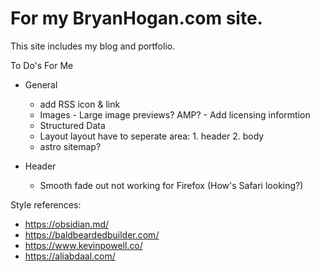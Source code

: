 # For my BryanHogan.com site.
This site includes my blog and portfolio.

To Do's For Me

- General
    - add RSS icon & link
    -  Images
      - Large image previews? AMP?
      - Add licensing informtion
    - Structured Data
    - Layout layout have to seperate area: 1. header 2. body
    - astro sitemap?

- Header
    - Smooth fade out not working for Firefox (How's Safari looking?)

Style references:
- https://obsidian.md/
- https://baldbeardedbuilder.com/
- https://www.kevinpowell.co/
- https://aliabdaal.com/